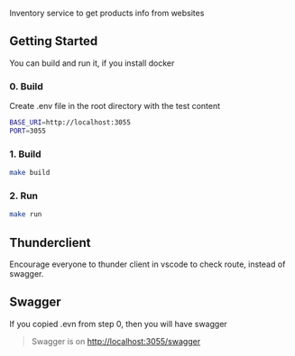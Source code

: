 Inventory service to get products info from websites

## Getting Started

You can build and run it, if you install docker

### 0. Build
Create .env file in the root directory with the test content

```bash
BASE_URI=http://localhost:3055
PORT=3055
```


### 1. Build

```bash
make build
```

### 2. Run

```bash
make run
```

## Thunderclient

Encourage everyone to thunder client in vscode to check route, instead of swagger.

## Swagger

If you copied .evn from step 0, then you will have swagger 
> Swagger is on [http://localhost:3055/swagger](http://localhost:3055/swagger)
